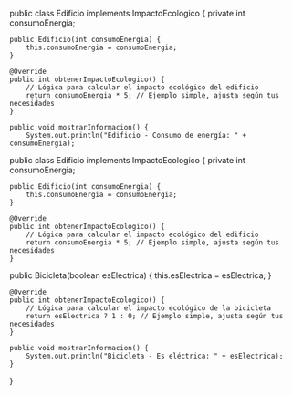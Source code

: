 public class Edificio implements ImpactoEcologico {
    private int consumoEnergia;

    public Edificio(int consumoEnergia) {
        this.consumoEnergia = consumoEnergia;
    }

    @Override
    public int obtenerImpactoEcologico() {
        // Lógica para calcular el impacto ecológico del edificio
        return consumoEnergia * 5; // Ejemplo simple, ajusta según tus necesidades
    }

    public void mostrarInformacion() {
        System.out.println("Edificio - Consumo de energía: " + consumoEnergia);
 public class Edificio implements ImpactoEcologico {
    private int consumoEnergia;

    public Edificio(int consumoEnergia) {
        this.consumoEnergia = consumoEnergia;
    }

    @Override
    public int obtenerImpactoEcologico() {
        // Lógica para calcular el impacto ecológico del edificio
        return consumoEnergia * 5; // Ejemplo simple, ajusta según tus necesidades
    }

public Bicicleta(boolean esElectrica) {
        this.esElectrica = esElectrica;
    }

    @Override
    public int obtenerImpactoEcologico() {
        // Lógica para calcular el impacto ecológico de la bicicleta
        return esElectrica ? 1 : 0; // Ejemplo simple, ajusta según tus necesidades
    }

    public void mostrarInformacion() {
        System.out.println("Bicicleta - Es eléctrica: " + esElectrica);
    }
}

